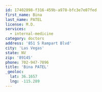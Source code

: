 ```yaml
---
id: 17402898-f316-459b-a978-bfc3e7e07fed
first_name: Bina
last_name: PATEL
license: M.D.
services:
  - internal-medicine
category: doctors
address: '851 S Rampart Blvd'
city: 'Las Vegas'
state: NV
zip: '89145'
phone: 702-947-7896
title: 'Bina PATEL'
_geoloc:
  lat: 36.1657
  lng: -115.289
---
```


